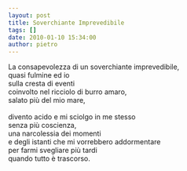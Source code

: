 ```yaml
---
layout: post
title: Soverchiante Imprevedibile
tags: []
date: 2010-01-10 15:34:00
author: pietro
---
```

La consapevolezza di un soverchiante imprevedibile,<br/>quasi fulmine ed io<br/>sulla cresta di eventi<br/>coinvolto nel ricciolo di burro amaro,<br/>salato più del mio mare,<br/><br/>divento acido e mi sciolgo in me stesso<br/>senza più coscienza,<br/>una narcolessia dei momenti<br/>e degli istanti che mi vorrebbero addormentare<br/>per farmi svegliare più tardi<br/>quando tutto è trascorso.
